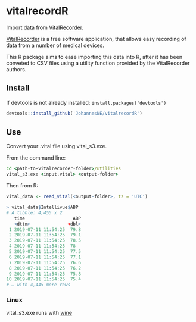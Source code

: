 # vitalrecordR

Import data from [VitalRecorder](https://vitaldb.net/vital-recorder/).

[VitalRecorder](https://vitaldb.net/vital-recorder/) is a free software application, that allows easy recording of data from a number of medical devices.

This R package aims to ease importing this data into R, after it has been conveted to CSV files using a
utility function provided by the VitalRecorder authors.

## Install

If devtools is not already installed: `install.packages('devtools')`

``` r
devtools::install_github('JohannesNE/vitalrecordR')
```

## Use

Convert your .vital file using vital_s3.exe.

From the command line:

``` cmd
cd <path-to-vitalrecorder-folder>/utilities
vital_s3.exe <input.vital> <output-folder>
```

Then from R:

``` r
vital_data <- read_vital(<output-folder>, tz = 'UTC')
```

``` r
> vital_data$Intellivue$ABP
# A tibble: 4,455 x 2
   time                  ABP
   <dttm>              <dbl>
 1 2019-07-11 11:54:25  79.8
 2 2019-07-11 11:54:25  79.1
 3 2019-07-11 11:54:25  78.5
 4 2019-07-11 11:54:25  78  
 5 2019-07-11 11:54:25  77.5
 6 2019-07-11 11:54:25  77.1
 7 2019-07-11 11:54:25  76.6
 8 2019-07-11 11:54:25  76.2
 9 2019-07-11 11:54:25  75.8
10 2019-07-11 11:54:25  75.4
# … with 4,445 more rows
```

### Linux

vital_s3.exe runs with [wine](https://www.winehq.org/)
